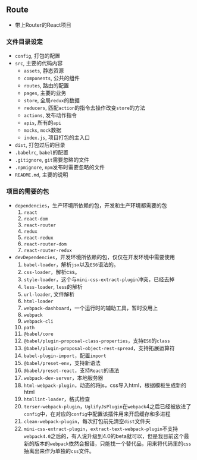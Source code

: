 ## Route

- 带上Router的React项目

### 文件目录设定

- `config`, 打包的配置
- `src`, 主要的代码内容
  * `assets`, 静态资源
  * `components`, 公共的组件
  * `routes`, 路由的配置
  * `pages`, 主要的业务
  * `store`, 全局`redux`的数据
  * `reducers`, 匹配`action`的指令去操作改变`store`的方法
  * `actions`, 发布动作指令
  * `apis`, 所有的`api`
  * `mocks`, `mock`数据
  * `index.js`, 项目打包的主入口
- `dist`, 打包过后的目录
- `.babelrc`, `babel`的配置
- `.gitignore`, `git`需要忽略的文件
- `.npmignore`, `npm`发布时需要忽略的文件
- `README.md`, 主要的说明

### 项目的需要的包

- `dependencies`，生产环境所依赖的包，开发和生产环境都需要的包
  1. `react`
  2. `react-dom`
  3. `react-router`
  4. `redux`
  5. `react-redux`
  6. `react-router-dom`
  7. `react-router-redux`
- `devDependencies`，开发环境所依赖的包，仅仅在开发环境中需要使用
  1. `babel-loader`，解析`jsx`以及`ES6`语法的。
  2. `css-loader`，解析css。
  3. `style-loader`，这个与`mini-css-extract-plugin`冲突，已经去掉
  4. `less-loader`, `less`的解析
  5. `url-loader`, 文件解析
  6. `html-loader`
  7. `webpack-dashboard`，一个运行时的辅助工具，暂时没用上
  8. `webpack`
  9. `webpack-cli`
  10. `path`
  11. `@babel/core`
  12. `@babel/plugin-proposal-class-properties`，支持`ES6`的`class`
  13. `@babel/plugin-proposal-object-rest-spread`，支持拓展运算符
  14. `babel-plugin-import`，配置`import`
  15. `@babel/preset-env`，支持新语法
  16. `@babel/preset-react`，支持`React`的语法
  17. `webpack-dev-server`，本地服务器
  18. `html-webpack-plugin`，动态的将js，css导入html，根据模板生成新的html
  19. `htmllint-loader`，格式检查
  20. `terser-webpack-plugin`，`UglifyJsPlugin`在`webpack`4之后已经被放进了`config`中，在对应的`config`中配置该插件用来开启缓存和多进程
  21. `clean-webpack-plugin`，每次打包前先清空`dist`文件夹
  22. `mini-css-extract-plugin`，`extract-text-webpack-plugin`不支持`webpack4.0`之后的，有人说升级到4.0的beta就可以，但是我目前这个最新的版本的`webpack`依然会报错，只能找一个替代品，用来将代码里的`css`抽离出来作为单独的`css`文件。
